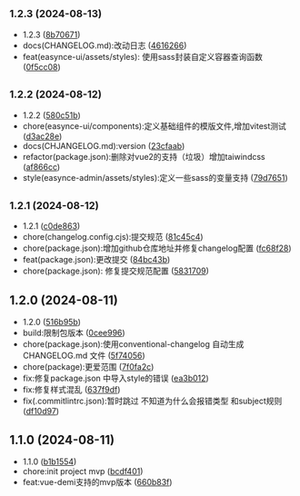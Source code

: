 ## <small>1.2.3 (2024-08-13)</small>

* 1.2.3 ([8b70671](https://github.com/bibinocode/easynce/commit/8b70671))
* docs(CHANGELOG.md):改动日志 ([4616266](https://github.com/bibinocode/easynce/commit/4616266))
* feat(easynce-ui/assets/styles): 使用sass封装自定义容器查询函数 ([0f5cc08](https://github.com/bibinocode/easynce/commit/0f5cc08))



## <small>1.2.2 (2024-08-12)</small>

* 1.2.2 ([580c51b](https://github.com/bibinocode/easynce/commit/580c51b))
* chore(easynce-ui/components):定义基础组件的模版文件,增加vitest测试 ([d3ac28e](https://github.com/bibinocode/easynce/commit/d3ac28e))
* docs(CHJANGELOG.md):version ([23cfaab](https://github.com/bibinocode/easynce/commit/23cfaab))
* refactor(package.json):删除对vue2的支持（垃圾）增加taiwindcss ([af866cc](https://github.com/bibinocode/easynce/commit/af866cc))
* style(easynce-admin/assets/styles):定义一些sass的变量支持 ([79d7651](https://github.com/bibinocode/easynce/commit/79d7651))



## <small>1.2.1 (2024-08-12)</small>

* 1.2.1 ([c0de863](https://github.com/bibinocode/easynce/commit/c0de863))
* chore(changelog.config.cjs):提交规范 ([81c45c4](https://github.com/bibinocode/easynce/commit/81c45c4))
* chore(package.json):增加github仓库地址并修复changelog配置 ([fc68f28](https://github.com/bibinocode/easynce/commit/fc68f28))
* feat(package.json):更改提交 ([84bc43b](https://github.com/bibinocode/easynce/commit/84bc43b))
* chore(package.json): 修复提交规范配置 ([5831709](https://github.com/bibinocode/easynce/commit/5831709))



## 1.2.0 (2024-08-11)

* 1.2.0 ([516b95b](https://github.com/bibinocode/easynce/commit/516b95b))
* build:限制包版本 ([0cee996](https://github.com/bibinocode/easynce/commit/0cee996))
* chore(package.json):使用conventional-changelog 自动生成CHANGELOG.md 文件 ([5f74056](https://github.com/bibinocode/easynce/commit/5f74056))
* chore(package):更爱范围 ([7f0fa2c](https://github.com/bibinocode/easynce/commit/7f0fa2c))
* fix:修复package.json 中导入style的错误 ([ea3b012](https://github.com/bibinocode/easynce/commit/ea3b012))
* fix:修复样式混乱 ([637f9df](https://github.com/bibinocode/easynce/commit/637f9df))
* fix(.commitlintrc.json):暂时跳过 不知道为什么会报错类型 和subject规则 ([df10d97](https://github.com/bibinocode/easynce/commit/df10d97))



## 1.1.0 (2024-08-11)

* 1.1.0 ([b1b1554](https://github.com/bibinocode/easynce/commit/b1b1554))
* chore:init project mvp ([bcdf401](https://github.com/bibinocode/easynce/commit/bcdf401))
* feat:vue-demi支持的mvp版本 ([660b83f](https://github.com/bibinocode/easynce/commit/660b83f))



